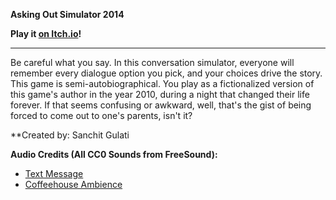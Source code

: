 **Asking Out Simulator 2014**    

**Play it [on Itch.io](http://sanchitgulati.itch.io/)!**

---

Be careful what you say. In this conversation simulator, everyone will
remember every dialogue option you pick, and your choices drive the story.
This game is semi-autobiographical. You play as a fictionalized version
of this game's author in the year 2010, during a night that changed their
life forever. If that seems confusing or awkward, well, that's the gist of
being forced to come out to one's parents, isn't it?

**Created by: Sanchit Gulati


**Audio Credits (All CC0 Sounds from FreeSound):**

* [Text Message](http://www.freesound.org/people/Porphyr/sounds/191678/)
* [Coffeehouse Ambience](http://www.freesound.org/people/sagetyrtle/sounds/133094/)